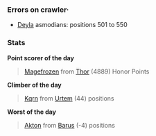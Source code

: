### Errors on crawler·
- [Deyla](/#/ranking/Deyla) asmodians: positions 501 to 550


### Stats

**Point scorer of the day**
>[Magefrozen](/#/character/Thor/850818) from [Thor](/#/ranking/Thor)  (4889) Honor Points


**Climber of the day**
>[Kqrn](/#/character/Urtem/1831552) from [Urtem](/#/ranking/Urtem)  (44) positions


**Worst of the day**
>[Akton](/#/character/Barus/412827) from [Barus](/#/ranking/Barus)  (-4) positions


